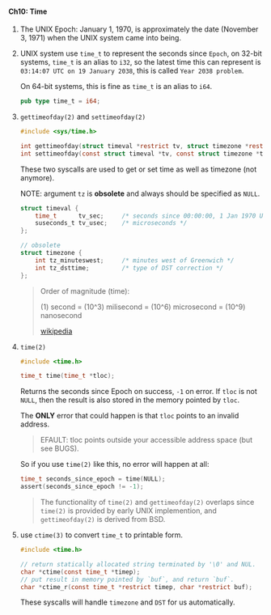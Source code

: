 #### Ch10: Time

1. The UNIX Epoch: January 1, 1970, is approximately the date (November 3, 1971)
   when the UNIX system came into being.

2. UNIX system use `time_t` to represent the seconds since `Epoch`, on 32-bit
   systems, `time_t` is an alias to `i32`, so the latest time this can represent
   is `03:14:07 UTC on 19 January 2038`, this is called `Year 2038 problem`.

   On 64-bit systems, this is fine as `time_t` is an alias to `i64`.

   ```rust
   pub type time_t = i64;
   ```

3. `gettimeofday(2)` and `settimeofday(2)`

   ```c
   #include <sys/time.h>
   
   int gettimeofday(struct timeval *restrict tv, struct timezone *restrict tz);
   int settimeofday(const struct timeval *tv, const struct timezone *tz);
   ```


   These two syscalls are used to get or set time as well as timezone (not anymore).

   NOTE: argument `tz` is **obsolete** and always should be specified as `NULL`.

   ```c
   struct timeval {
       time_t      tv_sec;     /* seconds since 00:00:00, 1 Jan 1970 UTC */
       suseconds_t tv_usec;    /* microseconds */
   };

   // obsolete
   struct timezone {
       int tz_minuteswest;     /* minutes west of Greenwich */
       int tz_dsttime;         /* type of DST correction */
   };
   ```

   > Order of magnitude (time):
   >
   > (1) second = (10^3) milisecond = (10^6) microsecond = (10^9) nanosecond
   >
   > [wikipedia](https://simple.wikipedia.org/wiki/Orders_of_magnitude_(time))

4. `time(2)`
   
   ```c
   #include <time.h>

   time_t time(time_t *tloc);
   ```

   Returns the seconds since Epoch on success, `-1` on error.
   If `tloc` is not `NULL`, then the result is also stored in the memory pointed
   by `tloc`.

   The **ONLY** error that could happen is that `tloc` points to an invalid address.
   > EFAULT: tloc points outside your accessible address space (but see BUGS).

   So if you use `time(2)` like this, no error will happen at all:

   ```c
   time_t seconds_since_epoch = time(NULL);
   assert(seconds_since_epoch != -1);
   ```

   > The functionality of `time(2)` and `gettimeofday(2)` overlaps since `time(2)`
   > is provided by early UNIX implemention, and `gettimeofday(2)` is derived
   > from BSD.

5. use `ctime(3)` to convert `time_t` to printable form.
   
   ```c
   #include <time.h>

   // return statically allocated string terminated by '\0' and NUL.
   char *ctime(const time_t *timep);
   // put result in memory pointed by `buf`, and return `buf`.
   char *ctime_r(const time_t *restrict timep, char *restrict buf);
   ```

   These syscalls will handle `timezone` and `DST` for us automatically.
